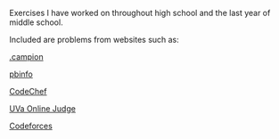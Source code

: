 Exercises I have worked on throughout high school and the last year of middle school.

Included are problems from websites such as:

[.campion](http://campion.edu.ro/arhiva/)

[pbinfo](https://www.pbinfo.ro/)

[CodeChef](https://www.codechef.com/)

[UVa Online Judge](https://onlinejudge.org/)

[Codeforces](https://codeforces.com/)
